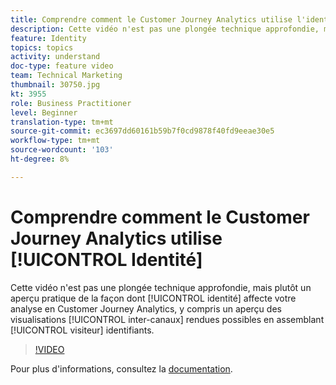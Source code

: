 ```yaml
---
title: Comprendre comment le Customer Journey Analytics utilise l'identité
description: Cette vidéo n'est pas une plongée technique approfondie, mais plutôt un aperçu pratique de la façon dont l'identité affecte votre analyse dans un Customer Journey Analytics d'Adobe, y compris un aperçu des visualisations entre canaux rendues possibles par l'assemblage d'ID de visiteur.
feature: Identity
topics: topics
activity: understand
doc-type: feature video
team: Technical Marketing
thumbnail: 30750.jpg
kt: 3955
role: Business Practitioner
level: Beginner
translation-type: tm+mt
source-git-commit: ec3697dd60161b59b7f0cd9878f40fd9eeae30e5
workflow-type: tm+mt
source-wordcount: '103'
ht-degree: 8%

---
```



# Comprendre comment le Customer Journey Analytics utilise [!UICONTROL Identité]

Cette vidéo n&#39;est pas une plongée technique approfondie, mais plutôt un aperçu pratique de la façon dont [!UICONTROL identité] affecte votre analyse en Customer Journey Analytics, y compris un aperçu des visualisations [!UICONTROL inter-canaux] rendues possibles en assemblant [!UICONTROL visiteur] identifiants.

>[!VIDEO](https://video.tv.adobe.com/v/30750/?quality=12&enable10seconds=on&speedcontrol=on)

Pour plus d&#39;informations, consultez la [documentation](https://docs.adobe.com/content/help/fr-FR/analytics-platform/using/cja-landing.html).
